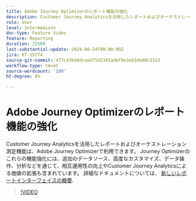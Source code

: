 ```yaml
---
title: Adobe Journey Optimizerのレポート機能の強化
description: Customer Journey Analyticsを活用したレポートおよびオーケストレーション測定機能は、Adobe Journey Optimizerで利用できます。 Journey Optimizerのこれらの機能強化には、追加のデータソース、高度なカスタマイズ、データ操作、分析などを通じて、相互運用性の向上やCustomer Journey Analyticsによる価値の拡張も含まれています。
role: User
level: Intermediate
doc-type: Feature Video
feature: Reporting
duration: 22500
last-substantial-update: 2024-06-24T00:00:00Z
jira: KT-15774
source-git-commit: 477c43bdddcaed75d2345adbf9e3eb3da00c31e3
workflow-type: tm+mt
source-wordcount: '109'
ht-degree: 0%

---
```



# Adobe Journey Optimizerのレポート機能の強化

Customer Journey Analyticsを活用したレポートおよびオーケストレーション測定機能は、Adobe Journey Optimizerで利用できます。 Journey Optimizerのこれらの機能強化には、追加のデータソース、高度なカスタマイズ、データ操作、分析などを通じて、相互運用性の向上やCustomer Journey Analyticsによる価値の拡張も含まれています。
詳細なドキュメントについては、 [新しいレポートインターフェイスの概要](https://experienceleague.adobe.com/en/docs/journey-optimizer/using/channel-report/report-gs-cja).

>[!VIDEO](https://video.tv.adobe.com/v/3430413/?learn=on)
